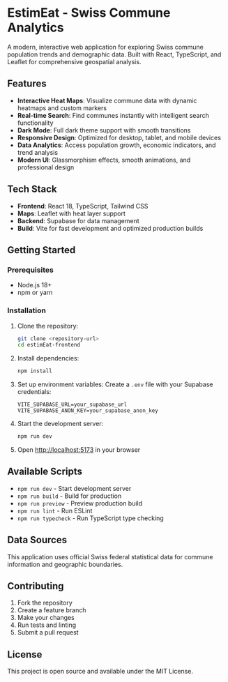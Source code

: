 # EstimEat - Swiss Commune Analytics

A modern, interactive web application for exploring Swiss commune population trends and demographic data. Built with React, TypeScript, and Leaflet for comprehensive geospatial analysis.

## Features

- **Interactive Heat Maps**: Visualize commune data with dynamic heatmaps and custom markers
- **Real-time Search**: Find communes instantly with intelligent search functionality
- **Dark Mode**: Full dark theme support with smooth transitions
- **Responsive Design**: Optimized for desktop, tablet, and mobile devices
- **Data Analytics**: Access population growth, economic indicators, and trend analysis
- **Modern UI**: Glassmorphism effects, smooth animations, and professional design

## Tech Stack

- **Frontend**: React 18, TypeScript, Tailwind CSS
- **Maps**: Leaflet with heat layer support
- **Backend**: Supabase for data management
- **Build**: Vite for fast development and optimized production builds

## Getting Started

### Prerequisites

- Node.js 18+
- npm or yarn

### Installation

1. Clone the repository:
   ```bash
   git clone <repository-url>
   cd estimEat-frontend
   ```

2. Install dependencies:
   ```bash
   npm install
   ```

3. Set up environment variables:
   Create a `.env` file with your Supabase credentials:
   ```
   VITE_SUPABASE_URL=your_supabase_url
   VITE_SUPABASE_ANON_KEY=your_supabase_anon_key
   ```

4. Start the development server:
   ```bash
   npm run dev
   ```

5. Open [http://localhost:5173](http://localhost:5173) in your browser

## Available Scripts

- `npm run dev` - Start development server
- `npm run build` - Build for production
- `npm run preview` - Preview production build
- `npm run lint` - Run ESLint
- `npm run typecheck` - Run TypeScript type checking

## Data Sources

This application uses official Swiss federal statistical data for commune information and geographic boundaries.

## Contributing

1. Fork the repository
2. Create a feature branch
3. Make your changes
4. Run tests and linting
5. Submit a pull request

## License

This project is open source and available under the MIT License.
